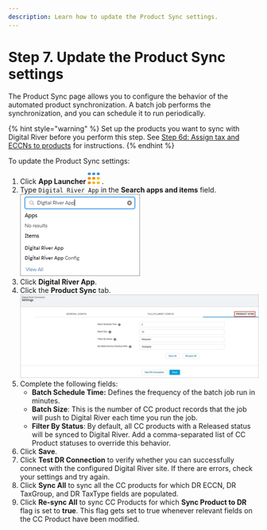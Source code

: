 ```yaml
---
description: Learn how to update the Product Sync settings.
---
```


# Step 7. Update the Product Sync settings

The Product Sync page allows you to configure the behavior of the automated product synchronization. A batch job performs the synchronization, and you can schedule it to run periodically.

{% hint style="warning" %}
Set up the products you want to sync with Digital River before you perform this step. See [Step 6d: Assign tax and ECCNs to products](step-6-import-eccn-codes-tax-groups-and-tax-types.md#step-5d-assign-tax-and-eccns-to-products) for instructions.
{% endhint %}

To update the Product Sync settings:

1. Click **App Launcher** ![](<../.gitbook/assets/applauncher (4) (3).png>) .
2. Type `Digital River App` in the **Search apps and items** field. \
   ![](<../.gitbook/assets/install-dr-b2b-api-connector65 (2).png>)
3. Click **Digital River App**.
4. Click the **Product Sync** tab. \
   ![](<../.gitbook/assets/Install DR B2B API Connector37.jpg>)
5. Complete the following fields:
   * **Batch Schedule Time:** Defines the frequency of the batch job run in minutes.
   * **Batch Size**: This is the number of CC product records that the job will push to Digital River each time you run the job.
   * **Filter By Status**: By default, all CC products with a Released status will be synced to Digital River. Add a comma-separated list of CC Product statuses to override this behavior.
6. Click **Save**.
7. Click **Test DR Connection** to verify whether you can successfully connect with the configured Digital River site. If there are errors, check your settings and try again.
8. Click **Sync All** to sync all the CC products for which DR ECCN, DR TaxGroup, and DR TaxType fields are populated.
9. Click **Re-sync All** to sync CC Products for which **Sync Product to DR** flag is set to **true**. This flag gets set to true whenever relevant fields on the CC Product have been modified.

